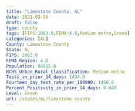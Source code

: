```yaml
---
title: "Limestone County, AL"
date: 2021-03-30
draft: false
type: county
tags: [FIPS:1083.0,FEMA:4.0,Medium metro,Green]
categories: [AL]
County: Limestone County
State: AL
FIPS: 1083.0
FEMA_Region: 4.0
Population: 98915.0
NCHS_Urban_Rural_Classification: Medium metro
Tests_in_prior_14_days: 1434.0
Fourteen_day_test_rate_per_100000: 1450.0
Percent_Positivity_in_prior_14_days: 0.048
Level: Green
url: /states/AL/limestone-county
---
```



